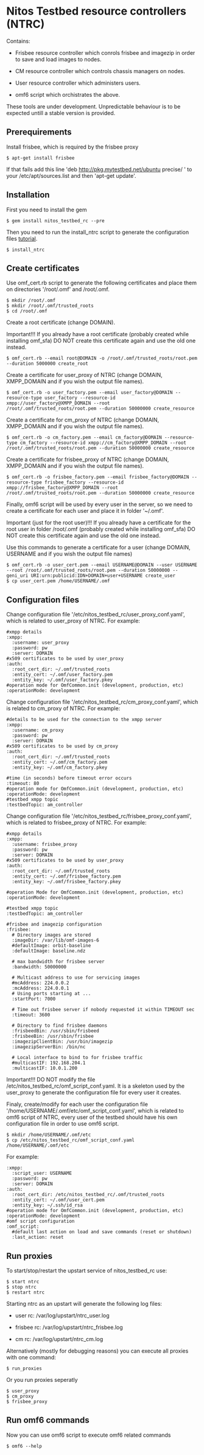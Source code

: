 Nitos Testbed resource controllers (NTRC)
=================

Contains:

- Frisbee resource controller which conrols frisbee and imagezip in order to
save and load images to nodes.

- CM resource controller which controls chassis managers on nodes.

- User resource controller which administers users.

- omf6 script which orchistrates the above.

These tools are under development. Unpredictable behaviour is to be expected untill
a stable version is provided.


Prerequirements
---------------

Install frisbee, which is required by the frisbee proxy

    $ apt-get install frisbee

If that fails add this line 'deb http://pkg.mytestbed.net/ubuntu precise/ ' to your /etc/apt/sources.list and then 'apt-get update'.

Installation
------------

First you need to install the gem
  
    $ gem install nitos_testbed_rc --pre

Then you need to run the install_ntrc script to generate the configuration files [tutorial](http://mytestbed.net/doc/omf/file.set_up_communication_server.html).

    $ install_ntrc

Create certificates
-------------------

Use omf_cert.rb script to generate the following certificates and place them on directories '/root/.omf' and /root/.omf.

    $ mkdir /root/.omf
    $ mkdir /root/.omf/trusted_roots
    $ cd /root/.omf

Create a root certificate (change DOMAIN).

Important!!! If you already have a root certificate (probably created while installing omf_sfa) DO NOT create this certificate again and use the old one instead.

    $ omf_cert.rb --email root@DOMAIN -o /root/.omf/trusted_roots/root.pem --duration 5000000 create_root

Create a certificate for user_proxy of NTRC (change DOMAIN, XMPP_DOMAIN and if you wish the output file names).

    $ omf_cert.rb -o user_factory.pem --email user_factory@DOMAIN --resource-type user_factory --resource-id xmpp://user_factory@XMPP_DOMAIN --root /root/.omf/trusted_roots/root.pem --duration 50000000 create_resource

Create a certificate for cm_proxy of NTRC (change DOMAIN, XMPP_DOMAIN and if you wish the output file names).

    $ omf_cert.rb -o cm_factory.pem --email cm_factory@DOMAIN --resource-type cm_factory --resource-id xmpp://cm_factory@XMPP_DOMAIN --root /root/.omf/trusted_roots/root.pem --duration 50000000 create_resource

Create a certificate for frisbee_proxy of NTRC (change DOMAIN, XMPP_DOMAIN and if you wish the output file names).

    $ omf_cert.rb -o frisbee_factory.pem --email frisbee_factory@DOMAIN --resource-type frisbee_factory --resource-id xmpp://frisbee_factory@XMPP_DOMAIN --root /root/.omf/trusted_roots/root.pem --duration 50000000 create_resource


Finally, omf6 script will be used by every user in the server, so we need to create a certificate for each user and place it in folder '~/.omf'. 

Important (just for the root user)!!! If you already have a certificate for the root user in folder /root/.omf (probably created while installing omf_sfa) DO NOT create this certificate again and use the old one instead.

Use this commands to generate a certificate for a user (change DOMAIN, USERNAME and if you wish the output file names) 

    $ omf_cert.rb -o user_cert.pem --email USERNAME@DOMAIN --user USERNAME --root /root/.omf/trusted_roots/root.pem --duration 50000000 --geni_uri URI:urn:publicid:IDN+DOMAIN+user+USERNAME create_user
    $ cp user_cert.pem /home/USERNAME/.omf

Configuration files
-------------------

Change configuration file '/etc/nitos_testbed_rc/user_proxy_conf.yaml', which is related to user_proxy of NTRC. For example:

    #xmpp details
    :xmpp:
      :username: user_proxy
      :password: pw
      :server: DOMAIN
    #x509 certificates to be used by user_proxy
    :auth:
      :root_cert_dir: ~/.omf/trusted_roots
      :entity_cert: ~/.omf/user_factory.pem
      :entity_key: ~/.omf/user_factory.pkey
    #operation mode for OmfCommon.init (development, production, etc)
    :operationMode: development 

Change configuration file '/etc/nitos_testbed_rc/cm_proxy_conf.yaml', which is related to cm_proxy of NTRC. For example:

    #details to be used for the connection to the xmpp server
    :xmpp:
      :username: cm_proxy
      :password: pw
      :server: DOMAIN
    #x509 certificates to be used by cm_proxy
    :auth:
      :root_cert_dir: ~/.omf/trusted_roots
      :entity_cert: ~/.omf/cm_factory.pem
      :entity_key: ~/.omf/cm_factory.pkey

    #time (in seconds) before timeout error occurs
    :timeout: 80
    #operation mode for OmfCommon.init (development, production, etc)
    :operationMode: development
    #testbed xmpp topic
    :testbedTopic: am_controller

Change configuration file '/etc/nitos_testbed_rc/frisbee_proxy_conf.yaml', which is related to frisbee_proxy of NTRC. For example:
    
    #xmpp details
    :xmpp:
      :username: frisbee_proxy
      :password: pw
      :server: DOMAIN
    #x509 certificates to be used by user_proxy
    :auth:
      :root_cert_dir: ~/.omf/trusted_roots
      :entity_cert: ~/.omf/frisbee_factory.pem
      :entity_key: ~/.omf/frisbee_factory.pkey

    #operation Mode for OmfCommon.init (development, production, etc)
    :operationMode: development

    #testbed xmpp topic
    :testbedTopic: am_controller

    #frisbee and imagezip configuration
    :frisbee:
      # Directory images are stored
      :imageDir: /var/lib/omf-images-6
      #defaultImage: orbit-baseline
      :defaultImage: baseline.ndz

      # max bandwidth for frisbee server
      :bandwidth: 50000000

      # Multicast address to use for servicing images
      #mcAddress: 224.0.0.2
      :mcAddress: 224.0.0.1
      # Using ports starting at ...
      :startPort: 7000

      # Time out frisbee server if nobody requested it within TIMEOUT sec
      :timeout: 3600

      # Directory to find frisbee daemons
      :frisbeedBin: /usr/sbin/frisbeed
      :frisbeeBin: /usr/sbin/frisbee
      :imagezipClientBin: /usr/bin/imagezip
      :imagezipServerBin: /bin/nc

      # Local interface to bind to for frisbee traffic
      #multicastIF: 192.168.204.1
      :multicastIF: 10.0.1.200

Important!!! DO NOT modify the file /etc/nitos_testbed_rc/omf_script_conf.yaml. It is a skeleton used by the user_proxy to generate the configuration file for every user it creates.

Finaly, create/modify for each user the configuration file '/home/USERNAME/.omf/etc/omf_script_conf.yaml', which is related to omf6 script of NTRC, every user of the testbed should have his own configuration file in order to use omf6 script. 

    $ mkdir /home/USERNAME/.omf/etc
    $ cp /etc/nitos_testbed_rc/omf_script_conf.yaml /home/USERNAME/.omf/etc

For example:

    :xmpp:
      :script_user: USERNAME
      :password: pw
      :server: DOMAIN
    :auth:
      :root_cert_dir: /etc/nitos_testbed_rc/.omf/trusted_roots
      :entity_cert: ~/.omf/user_cert.pem
      :entity_key: ~/.ssh/id_rsa
    #operation mode for OmfCommon.init (development, production, etc)
    :operationMode: development
    #omf script configuration
    :omf_script:
      #default last action on load and save commands (reset or shutdown)
      :last_action: reset

Run proxies
-----------

To start/stop/restart the upstart service of nitos_testbed_rc use:

    $ start ntrc 
    $ stop ntrc
    $ restart ntrc

Starting ntrc as an upstart will generate the following log files:

- user rc: /var/log/upstart/ntrc_user.log

- frisbee rc: /var/log/upstart/ntrc_frisbee.log

- cm rc: /var/log/upstart/ntrc_cm.log

Alternatively (mostly for debugging reasons) you can execute all proxies with one command:

    $ run_proxies

Or you run proxies seperatly

    $ user_proxy
    $ cm_proxy
    $ frisbee_proxy

Run omf6 commands
-----------------

Now you can use omf6 script to execute omf6 related commands

    $ omf6 --help